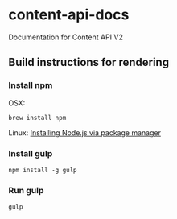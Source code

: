content-api-docs
================

Documentation for Content API V2


## Build instructions for rendering

### Install npm
OSX: 
```
brew install npm
```
Linux:
[Installing Node.js via package manager](https://github.com/joyent/node/wiki/Installing-Node.js-via-package-manager)

### Install gulp
```
npm install -g gulp
```

### Run gulp
```
gulp
```
